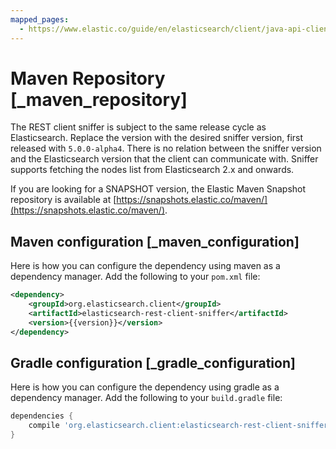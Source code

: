 ```yaml
---
mapped_pages:
  - https://www.elastic.co/guide/en/elasticsearch/client/java-api-client/current/_maven_repository.html
---
```


# Maven Repository [_maven_repository]

The REST client sniffer is subject to the same release cycle as Elasticsearch. Replace the version with the desired sniffer version, first released with `5.0.0-alpha4`. There is no relation between the sniffer version and the Elasticsearch version that the client can communicate with. Sniffer supports fetching the nodes list from Elasticsearch 2.x and onwards.

If you are looking for a SNAPSHOT version, the Elastic Maven Snapshot repository is available at [https://snapshots.elastic.co/maven/](https://snapshots.elastic.co/maven/).

## Maven configuration [_maven_configuration]

Here is how you can configure the dependency using maven as a dependency manager. Add the following to your `pom.xml` file:

```xml subs=true
<dependency>
    <groupId>org.elasticsearch.client</groupId>
    <artifactId>elasticsearch-rest-client-sniffer</artifactId>
    <version>{{version}}</version>
</dependency>
```


## Gradle configuration [_gradle_configuration]

Here is how you can configure the dependency using gradle as a dependency manager. Add the following to your `build.gradle` file:

```groovy
dependencies {
    compile 'org.elasticsearch.client:elasticsearch-rest-client-sniffer:9.0.0-beta1'
}
```


